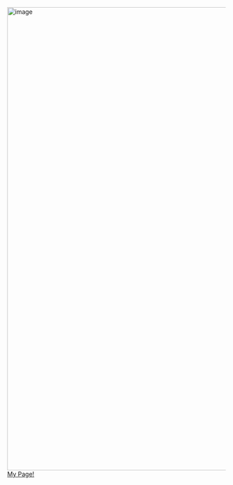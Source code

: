 <img width="865" height="1065" alt="image" src="https://github.com/user-attachments/assets/46f24077-1095-436f-b27e-7ca435dbe9a2" />
<a href="https://maggie-grundy.github.io/qr-code-component/">My Page!</a>
